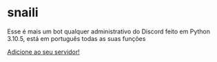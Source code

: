 # snaili

Esse é mais um bot qualquer administrativo do Discord feito em Python 3.10.5, está em português todas as suas funções

[Adicione ao seu servidor!](https://discord.com/api/oauth2/authorize?client_id=991024504853631036&permissions=8&scope=bot+applications.commands)